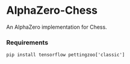 # AlphaZero-Chess

An AlphaZero implementation for Chess.

### Requirements

```shell
pip install tensorflow pettingzoo['classic']
```
